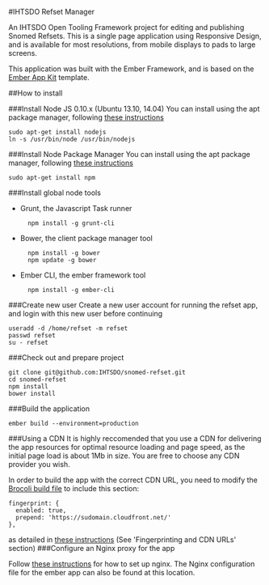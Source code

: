#IHTSDO Refset Manager

An IHTSDO Open Tooling Framework project for editing and publishing Snomed Refsets. This is a single page application using Responsive Design, and is available for most resolutions, from mobile displays to pads to large screens.

This application was built with the Ember Framework, and is based on the [Ember App Kit](https://github.com/stefanpenner/ember-app-kit) template.

##How to install

###Install Node JS 0.10.x (Ubuntu 13.10, 14.04)
You can install using the apt package manager, following [these instructions]()

    sudo apt-get install nodejs
    ln -s /usr/bin/node /usr/bin/nodejs
###Install Node Package Manager
You can install using the apt package manager, following [these instructions]()

    sudo apt-get install npm
###Install global node tools
- Grunt, the Javascript Task runner

        npm install -g grunt-cli
- Bower, the client package manager tool

        npm install -g bower
        npm update -g bower
        
- Ember CLI, the ember framework tool

        npm install -g ember-cli

###Create new user
Create a new user account for running the refset app, and login with this new user before continuing

    useradd -d /home/refset -m refset
    passwd refset
    su - refset
        
###Check out and prepare project

    git clone git@github.com:IHTSDO/snomed-refset.git
    cd snomed-refset
    npm install
    bower install
###Build the application

    ember build --environment=production
    
###Using a CDN
It is highly reccomended that you use a CDN for delivering the app resources for optimal resource loading and page speed, as the initial page load is about 1Mb in size. You are free to choose any CDN provider you wish. 

In order to build the app with the correct CDN URL, you need to modify the [Brocoli build file](https://github.com/IHTSDO/snomed-refset/blob/master/package.json) to include this section:

    fingerprint: {
      enabled: true,
      prepend: 'https://sudomain.cloudfront.net/'
    },
    
as detailed in [these instructions](http://iamstef.net/ember-cli/#asset-compilation) (See 'Fingerprinting and CDN URLs' section)
###Configure an Nginx proxy for the app

Follow [these instructions](https://github.com/IHTSDO/snomed-publish/tree/master/config/nginx) for how to set up nginx. The Nginx configuration file for the ember app can also be found at this location.

